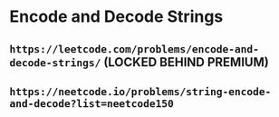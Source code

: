 # Encode and Decode Strings

## `https://leetcode.com/problems/encode-and-decode-strings/` (LOCKED BEHIND PREMIUM)

## `https://neetcode.io/problems/string-encode-and-decode?list=neetcode150`
